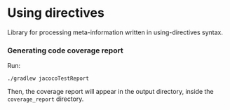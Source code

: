 # Using directives

Library for processing meta-information written in using-directives syntax.

### Generating code coverage report
Run:
```shell
./gradlew jacocoTestReport
```
Then, the coverage report will appear in the output directory, inside the `coverage_report` directory.